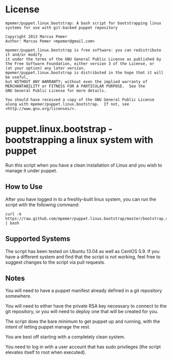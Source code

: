# License
    mpemer/puppet.linux.bootstrap: A bash script for bootstrapping linux systems for use with git-backed puppet repository
    
    Copyright 2013 Marcus Pemer
    Author: Marcus Pemer <mpemer@gmail.com>
    
    mpemer/puppet.linux.bootstrap is free software: you can redistribute it and/or modify
    it under the terms of the GNU General Public License as published by
    the Free Software Foundation, either version 3 of the License, or
    (at your option) any later version.
    mpemer/puppet.linux.bootstrap is distributed in the hope that it will be useful,
    but WITHOUT ANY WARRANTY; without even the implied warranty of
    MERCHANTABILITY or FITNESS FOR A PARTICULAR PURPOSE.  See the
    GNU General Public License for more details.
    
    You should have received a copy of the GNU General Public License
    along with mpemer/puppet.linux.bootstrap.  If not, see <http://www.gnu.org/licenses/>.

# puppet.linux.bootstrap - bootstrapping a linux system with puppet
Run this script when you have a clean installation of Linux and you wish to manage it under puppet.

## How to Use
After you have logged in to a freshly-built linux system, you can run the script with the following command:

    curl -k https://raw.github.com/mpemer/puppet.linux.bootstrap/master/bootstrap.sh | bash

## Supported Systems
The script has been tested on Ubuntu 13.04 as well as CentOS 5.9. If you have a different system and find that the script is not working, feel free to suggest changes to the script via pull requests.

## Notes    
You will need to have a puppet manifest already defined in a git repository somewhere.

You will need to either have the private RSA key necessary to connect to the git repository, or you will need to deploy one that will be created for you.

The script does the bare minimum to get puppet up and running, with the intent of letting puppet manage the rest.

You are best off starting with a completely clean system.

You need to log in with a user account that has sudo privileges (the script elevates itself to root when executed).


